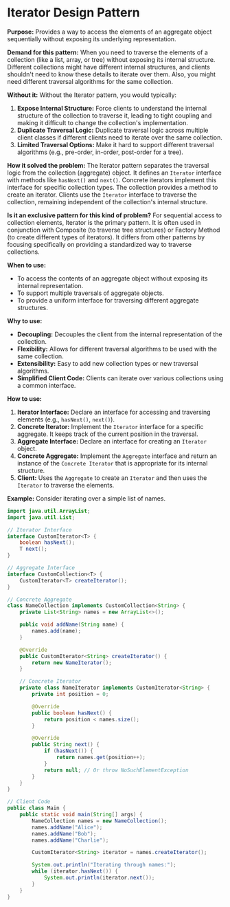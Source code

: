 # Iterator Design Pattern

**Purpose:** Provides a way to access the elements of an aggregate object sequentially without exposing its underlying representation.

**Demand for this pattern:**
When you need to traverse the elements of a collection (like a list, array, or tree) without exposing its internal structure. Different collections might have different internal structures, and clients shouldn't need to know these details to iterate over them. Also, you might need different traversal algorithms for the same collection.

**Without it:**
Without the Iterator pattern, you would typically:
1.  **Expose Internal Structure:** Force clients to understand the internal structure of the collection to traverse it, leading to tight coupling and making it difficult to change the collection's implementation.
2.  **Duplicate Traversal Logic:** Duplicate traversal logic across multiple client classes if different clients need to iterate over the same collection.
3.  **Limited Traversal Options:** Make it hard to support different traversal algorithms (e.g., pre-order, in-order, post-order for a tree).

**How it solved the problem:**
The Iterator pattern separates the traversal logic from the collection (aggregate) object. It defines an `Iterator` interface with methods like `hasNext()` and `next()`. Concrete iterators implement this interface for specific collection types. The collection provides a method to create an iterator. Clients use the `Iterator` interface to traverse the collection, remaining independent of the collection's internal structure.

**Is it an exclusive pattern for this kind of problem?**
For sequential access to collection elements, Iterator is the primary pattern. It is often used in conjunction with Composite (to traverse tree structures) or Factory Method (to create different types of iterators). It differs from other patterns by focusing specifically on providing a standardized way to traverse collections.

**When to use:**
*   To access the contents of an aggregate object without exposing its internal representation.
*   To support multiple traversals of aggregate objects.
*   To provide a uniform interface for traversing different aggregate structures.

**Why to use:**
*   **Decoupling:** Decouples the client from the internal representation of the collection.
*   **Flexibility:** Allows for different traversal algorithms to be used with the same collection.
*   **Extensibility:** Easy to add new collection types or new traversal algorithms.
*   **Simplified Client Code:** Clients can iterate over various collections using a common interface.

**How to use:**
1.  **Iterator Interface:** Declare an interface for accessing and traversing elements (e.g., `hasNext()`, `next()`).
2.  **Concrete Iterator:** Implement the `Iterator` interface for a specific aggregate. It keeps track of the current position in the traversal.
3.  **Aggregate Interface:** Declare an interface for creating an `Iterator` object.
4.  **Concrete Aggregate:** Implement the `Aggregate` interface and return an instance of the `Concrete Iterator` that is appropriate for its internal structure.
5.  **Client:** Uses the `Aggregate` to create an `Iterator` and then uses the `Iterator` to traverse the elements.

**Example:**
Consider iterating over a simple list of names.

```java
import java.util.ArrayList;
import java.util.List;

// Iterator Interface
interface CustomIterator<T> {
    boolean hasNext();
    T next();
}

// Aggregate Interface
interface CustomCollection<T> {
    CustomIterator<T> createIterator();
}

// Concrete Aggregate
class NameCollection implements CustomCollection<String> {
    private List<String> names = new ArrayList<>();

    public void addName(String name) {
        names.add(name);
    }

    @Override
    public CustomIterator<String> createIterator() {
        return new NameIterator();
    }

    // Concrete Iterator
    private class NameIterator implements CustomIterator<String> {
        private int position = 0;

        @Override
        public boolean hasNext() {
            return position < names.size();
        }

        @Override
        public String next() {
            if (hasNext()) {
                return names.get(position++);
            }
            return null; // Or throw NoSuchElementException
        }
    }
}

// Client Code
public class Main {
    public static void main(String[] args) {
        NameCollection names = new NameCollection();
        names.addName("Alice");
        names.addName("Bob");
        names.addName("Charlie");

        CustomIterator<String> iterator = names.createIterator();

        System.out.println("Iterating through names:");
        while (iterator.hasNext()) {
            System.out.println(iterator.next());
        }
    }
}
```